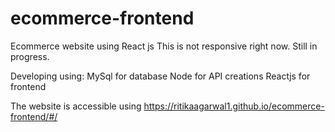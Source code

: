 # ecommerce-frontend
Ecommerce website using React js
This is not responsive right now. Still in progress.

Developing using:
MySql for database
Node for API creations
Reactjs for frontend

The website is accessible using https://ritikaagarwal1.github.io/ecommerce-frontend/#/
